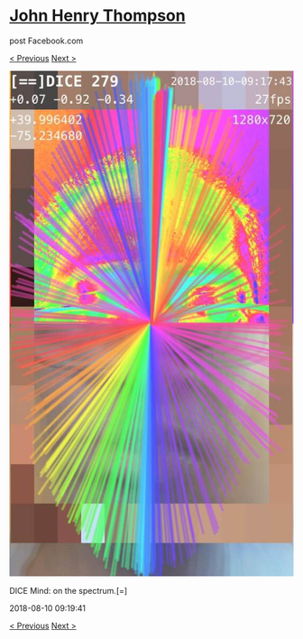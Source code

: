 # [John Henry Thompson](../README.md)
post Facebook.com

[< Previous](2018-08-12-3.md) [Next >](2018-08-09-1.md)

[![](../media/2018-08-10/Timeline-Photos-DICE-Mind-on-the-spectrum.jpg)](../README.md)

DICE Mind: on the spectrum.[=]

2018-08-10 09:19:41

[< Previous](2018-08-12-3.md) [Next >](2018-08-09-1.md)